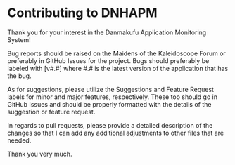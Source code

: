 # Contributing to DNHAPM
Thank you for your interest in the Danmakufu Application Monitoring System!

Bug reports should be raised on the Maidens of the Kaleidoscope Forum or preferably in GitHub Issues for the project. 
Bugs should preferably be labeled with [v#.#] where #.# is the latest version of the application that has the bug.

As for suggestions, please utilize the Suggestions and Feature Request labels for minor and major features, respectively. 
These too should go in GitHub Issues and should be properly formatted with the details of the suggestion or feature request.

In regards to pull requests, please provide a detailed description of the changes so that I can add any additional adjustments to other files that are needed.

Thank you very much.
